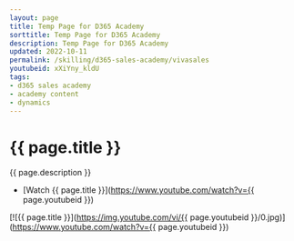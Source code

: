 ```yaml
---
layout: page
title: Temp Page for D365 Academy
sorttitle: Temp Page for D365 Academy
description: Temp Page for D365 Academy
updated: 2022-10-11
permalink: /skilling/d365-sales-academy/vivasales
youtubeid: xXiYny_kldU
tags: 
- d365 sales academy
- academy content
- dynamics
---
```


# {{ page.title }}

{{ page.description }}

* [Watch {{ page.title }}](https://www.youtube.com/watch?v={{ page.youtubeid }})

[![{{ page.title }}](https://img.youtube.com/vi/{{ page.youtubeid }}/0.jpg)](https://www.youtube.com/watch?v={{ page.youtubeid }})
